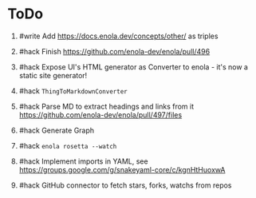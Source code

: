 # ToDo

1. #write Add <https://docs.enola.dev/concepts/other/> as triples

1. #hack Finish https://github.com/enola-dev/enola/pull/496

1. #hack Expose UI's HTML generator as Converter to enola - it's now a static site generator!

1. #hack `ThingToMarkdownConverter`

1. #hack Parse MD to extract headings and links from it <https://github.com/enola-dev/enola/pull/497/files>

1. #hack Generate Graph

1. #hack `enola rosetta --watch`

1. #hack Implement imports in YAML, see https://groups.google.com/g/snakeyaml-core/c/kgnHtHuoxwA

1. #hack GitHub connector to fetch stars, forks, watchs from repos
